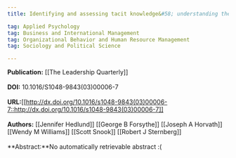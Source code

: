 ```yaml
---
title: Identifying and assessing tacit knowledge&#58; understanding the practical intelligence of military leaders

tag: Applied Psychology 
tag: Business and International Management 
tag: Organizational Behavior and Human Resource Management 
tag: Sociology and Political Science

---
```


**Publication:** [[The Leadership Quarterly]]<br><br>**DOI:** 10.1016/S1048-9843(03)00006-7                                    
<br>**URL:**[[http://dx.doi.org/10.1016/s1048-9843(03)00006-7::http://dx.doi.org/10.1016/s1048-9843(03)00006-7]]<br><br>**Authors:** [[Jennifer Hedlund]] [[George B Forsythe]] [[Joseph A Horvath]] [[Wendy M Williams]] [[Scott Snook]] [[Robert J Sternberg]] <br><br>**Abstract:**No automatically retrievable abstract :(

